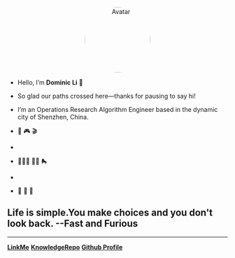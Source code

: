 
<p align="center">
    <a href="http://121.40.143.58/#/" target="_blank"> 
        <img src="https://s2.loli.net/2024/05/08/x4dwJbGnpWN7oMu.jpg" style="width: 150px; height: 150px; border-radius: 70%;" alt="Avatar"/>
    </a>
</p>

<!-- <img src="https://s2.loli.net/2023/06/18/F4YaMLNsvmZpbS8.png" alt="selfie.png" width="90%" height="90%"> -->
<!-- <img src="https://s2.loli.net/2024/05/07/CqXjK9WdtsbEegv.jpg" alt="selfie.png" width="10%" height="10%"> -->

- Hello, I’m **Dominic Li** 👋
- So glad our paths crossed here—thanks for pausing to say hi!

- I’m an Operations Research Algorithm Engineer based in the dynamic city of Shenzhen, China. 


- 🚗 🎮 🎬 
-  
- 🚴🏻‍♂️ 🏄🏻 🛼
-
- 🏓 🍜 🍏












## Life is simple.You make choices and you don't look back.  --Fast and Furious

---

[**LinkMe**](https://dominicli.bio/)
[**KnowledgeRepo**](README.md)
[**Github Profile**](https://github.com/flying2322)
